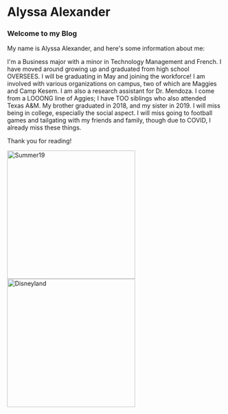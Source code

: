# Alyssa Alexander
### Welcome to my Blog

My name is Alyssa Alexander, and here's some information about me:

I'm a Business major with a minor in Technology Management and French. I have moved around growing up and graduated from high school OVERSEES.
I will be graduating in May and joining the workforce! I am involved with various organizations on campus, two of which are Maggies and Camp Kesem. I am also a research assistant for Dr. Mendoza. I come from a LOOONG line of Aggies; I have TOO siblings who also attended Texas A&M. My brother graduated in 2018, and my sister in 2019.
I will miss being in college, especially the social aspect. I will miss going to football games and tailgating with my friends and family, though due to COVID, I already miss these things.

Thank you for reading!

<img width="298" alt="Summer19" src="https://user-images.githubusercontent.com/70343986/92800287-29bc7e00-f37a-11ea-8b49-e038a2ecb980.png">
<img width="298" alt="Disneyland" src="https://user-images.githubusercontent.com/70343986/92802071-cd5a5e00-f37b-11ea-9b45-d0bb513be6d3.png">
